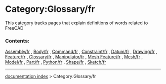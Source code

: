 # Category:Glossary/fr
This category tracks pages that explain definitions of words related to FreeCAD

### Contents:

[Assembly/fr](Assembly/fr.md) , [Body/fr](Body/fr.md) , [Command/fr](Command/fr.md) , [Constraint/fr](Constraint/fr.md) , [Datum/fr](Datum/fr.md) , [Drawing/fr](Drawing/fr.md) , [Feature/fr](Feature/fr.md) , [Glossary/fr](Glossary/fr.md) , [Manipulator/fr](Manipulator/fr.md) , [Mesh Feature/fr](Mesh_Feature/fr.md) , [Mesh/fr](Mesh/fr.md) , [Model/fr](Model/fr.md) , [Part/fr](Part/fr.md) , [Python/fr](Python/fr.md) , [Shape/fr](Shape/fr.md) , [Sketch/fr](Sketch/fr.md)

---
[documentation index](../README.md) > Category:Glossary/fr
